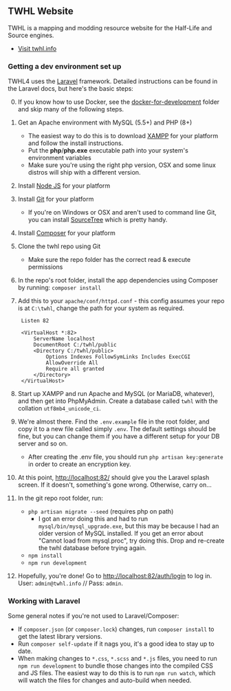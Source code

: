 ## TWHL Website

TWHL is a mapping and modding resource website for the Half-Life and Source engines.

- [Visit twhl.info](http://twhl.info)

### Getting a dev environment set up

TWHL4 uses the [Laravel](http://laravel.com/) framework. Detailed instructions can be found
in the Laravel docs, but here's the basic steps:

0. If you know how to use Docker, see the [docker-for-development](docker-for-development/readme.md) folder and skip many of the following steps.
1. Get an Apache environment with MySQL (5.5+) and PHP (8+)
   - The easiest way to do this is to download [XAMPP](https://www.apachefriends.org/index.html)
   for your platform and follow the install instructions.
   - Put the **php**/**php.exe** executable path into your system's environment variables
   - Make sure you're using the right php version, OSX and some linux distros will ship
   with a different version.
2. Install [Node JS](https://nodejs.org/) for your platform
3. Install [Git](https://git-scm.com/) for your platform
   - If you're on Windows or OSX and aren't used to command line Git, you can install
   [SourceTree](https://www.sourcetreeapp.com/) which is pretty handy.
4. Install [Composer](https://getcomposer.org/) for your platform
5. Clone the twhl repo using Git
   - Make sure the repo folder has the correct read & execute permissions
6. In the repo's root folder, install the app dependencies using Composer by running:
   `composer install`
7. Add this to your `apache/conf/httpd.conf` - this config assumes your repo is
   at `C:\twhl`, change the path for your system as required.

		Listen 82
		
		<VirtualHost *:82>
			ServerName localhost
			DocumentRoot C:/twhl/public
			<Directory C:/twhl/public>
				Options Indexes FollowSymLinks Includes ExecCGI
				AllowOverride All
				Require all granted
			</Directory>
		</VirtualHost>
8. Start up XAMPP and run Apache and MySQL (or MariaDB, whatever), and then get into
   PhpMyAdmin. Create a database called `twhl` with the collation `utf8mb4_unicode_ci`.
9. We're almost there. Find the `.env.example` file in the root folder, and copy it to
   a new file called simply `.env`. The default settings should be fine, but you can
   change them if you have a different setup for your DB server and so on.
    - After creating the .env file, you should run `php artisan key:generate` in order to
      create an encryption key.
10. At this point, [http://localhost:82/](http://localhost:82/) should give you the
   Laravel splash screen. If it doesn't, something's gone wrong. Otherwise, carry on...
11. In the git repo root folder, run:
    - `php artisan migrate --seed` (requires php on path)
        - I got an error doing this and had to run `mysql/bin/mysql_upgrade.exe`, but
	      this may be because I had an older version of MySQL installed. If you get an error
		  about "Cannot load from mysql.proc", try doing this. Drop and re-create the twhl
		  database before trying again.
    - `npm install`
    - `npm run development`
12. Hopefully, you're done! Go to [http://localhost:82/auth/login](http://localhost:82/auth/login)
   to log in. User: `admin@twhl.info` // Pass: `admin`.

### Working with Laravel

Some general notes if you're not used to Laravel/Composer:

- If `composer.json` (or `composer.lock`) changes, run `composer install` to get the latest library versions.
- Run `composer self-update` if it nags you, it's a good idea to stay up to date.
- When making changes to `*.css`, `*.scss` and `*.js` files, you need to run `npm run development` to bundle
  those changes into the compiled CSS and JS files. The easiest way to do this is to run
  `npm run watch`, which will watch the files for changes and auto-build when needed.